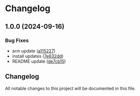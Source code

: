 # Changelog

## 1.0.0 (2024-09-16)


### Bug Fixes

* arm update ([a115227](https://github.com/embtools/asdf-avalanche/commit/a115227f6bfdffdbc8c74690c6ae55a9c0068b32))
* install updates ([7e632dd](https://github.com/embtools/asdf-avalanche/commit/7e632dd01b6216bdefc7e359bd2f063be3b2097a))
* README update ([de7cb15](https://github.com/embtools/asdf-avalanche/commit/de7cb15ccc2af85fe9ef5183155e244a44080ad5))

## Changelog

All notable changes to this project will be documented in this file.

<!-- generated by git-cliff -->

